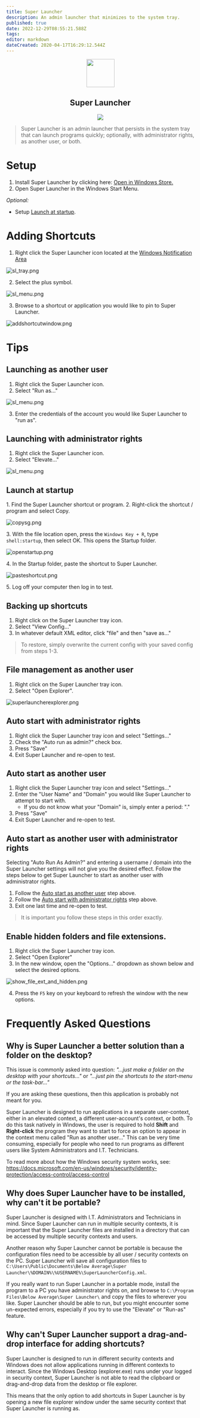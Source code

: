 ```yaml
---
title: Super Launcher
description: An admin launcher that minimizes to the system tray.
published: true
date: 2022-12-29T08:55:21.588Z
tags: 
editor: markdown
dateCreated: 2020-04-17T16:29:12.544Z
---
```


<p align="center">
	<img src="/assets/software/supersuite/superlauncher/logo.svg" width="75">
</p>
<h2 align="center">Super Launcher</h2>

<p align="center">
	<img src="/assets/software/supersuite/superlauncher/newlauncher.png">
</p>

> Super Launcher is an admin launcher that persists in the system tray that can launch programs quickly; optionally, with administrator rights, as another user, or both.

# Setup

1. Install Super Launcher by clicking here: <a href="ms-windows-store://pdp/?ProductId=9N269JD69VCX&mode=mini&referrer=storeforweb">Open in Windows Store.</a>
3. Open Super Launcher in the Windows Start Menu.

*Optional:*

* Setup [Launch at startup](#launch-at-startup).

# Adding Shortcuts

1. Right click the Super Launcher icon located at the [Windows Notification Area](https://en.wikipedia.org/wiki/Taskbar#Taskbar_elements)

![sl_tray.png](/assets/software/supersuite/superlauncher/newtaskbar.png)

2. Select the plus symbol.

![sl_menu.png](/assets/software/supersuite/superlauncher/newaddicon.png)

3. Browse to a shortcut or application you would like to pin to Super Launcher.

![addshortcutwindow.png](/assets/software/supersuite/superlauncher/addshortcutwindow.png)

# Tips

## Launching as another user

1. Right click the Super Launcher icon.
2. Select "Run as..."

![sl_menu.png](/assets/software/supersuite/superlauncher/sl_menu.png)

3. Enter the credentials of the account you would like Super Launcher to "run as".

## Launching with administrator rights

1. Right click the Super Launcher icon.
2. Select "Elevate..."

![sl_menu.png](/assets/software/supersuite/superlauncher/sl_menu.png)

## Launch at startup

1\. Find the Super Launcher shortcut or program.
2\. Right-click the shortcut / program and select Copy.

![copysg.png](/assets/software/supersuite/superlauncher/copysg.png)

3\. With the file location open, press the `Windows Key + R`, type `shell:startup`, then select OK. This opens the Startup folder.

![openstartup.png](/assets/software/supersuite/superlauncher/openstartup.png)

4\. In the Startup folder, paste the shortcut to Super Launcher.

![pasteshortcut.png](/assets/software/supersuite/superlauncher/pasteshortcut.png)

5\. Log off your computer then log in to test.

## Backing up shortcuts

1. Right click on the Super Launcher tray icon.
2. Select "View Config..."
3. In whatever default XML editor, click "file" and then "save as..."

> To restore, simply overwrite the current config with your saved config from steps 1-3.

## File management as another user

1. Right click on the Super Launcher tray icon.
2. Select "Open Explorer".

![superlauncherexplorer.png](/assets/software/supersuite/superlauncher/superlauncherexplorer.png)

## Auto start with administrator rights

1. Right click the Super Launcher tray icon and select "Settings..."
2. Check the "Auto run as admin?" check box.
3. Press "Save"
4. Exit Super Launcher and re-open to test.

## Auto start as another user

1. Right click the Super Launcher tray icon and select "Settings..."
2. Enter the "User Name" and "Domain" you would like Super Launcher to attempt to start with.
	* If you do not know what your "Domain" is, simply enter a period: "."
3. Press "Save"
4. Exit Super Launcher and re-open to test.

## Auto start as another user with administrator rights

Selecting "Auto Run As Admin?" and entering a username / domain into the Super Launcher settings will not give you the desired effect. Follow the steps below to get Super Launcher to start as another user with administrator rights.

1. Follow the [Auto start as another user](#auto-start-as-another-user) step above.
2. Follow the [Auto start with administrator rights](#auto-start-with-administrator-rights) step above.
3. Exit one last time and re-open to test.

> It is important you follow these steps in this order exactly.

## Enable hidden folders and file extensions.

1. Right click the Super Launcher tray icon.
2. Select "Open Explorer"
3. In the new window, open the "Options..." dropdown as shown below and select the desired options.

![show_file_ext_and_hidden.png](/assets/software/supersuite/superlauncher/show_file_ext_and_hidden.png)

4. Press the `F5` key on your keyboard to refresh the window with the new options. 

# Frequently Asked Questions

## Why is Super Launcher a better solution than a folder on the desktop?

This issue is commonly asked into question: *"...just make a folder on the desktop with your shortcuts..."* or *"...just pin the shortcuts to the start-menu or the task-bar..."*

If you are asking these questions, then this application is probably not meant for you.

Super Launcher is designed to run applications in a separate user-context, either in an elevated context, a different user-account's context, or both. To do this task natively in Windows, the user is required to hold **Shift** and **Right-click** the program they want to start to force an option to appear in the context menu called "Run as another user..." This can be very time consuming, especially for people who need to run programs as different users like System Administrators and I.T. Technicians.

To read more about how the Windows security system works, see: https://docs.microsoft.com/en-us/windows/security/identity-protection/access-control/access-control

## Why does Super Launcher have to be installed, why can't it be portable?

Super Launcher is designed with I.T. Administrators and Technicians in mind. Since Super Launcher can run in multiple security contexts, it is important that the Super Launcher files are installed in a directory that can be accessed by multiple security contexts and users.

Another reason why Super Launcher cannot be portable is because the configuration files need to be accessible by all user / security contexts on the PC. Super Launcher will save all configuration files to `C:\Users\Public\Documents\Below Average\Super Launcher\%DOMAIN%\%USERNAME%\SuperLauncherConfig.xml`.

If you really want to run Super Launcher in a portable mode, install the program to a PC you have administrator rights on, and browse to `C:\Program Files\Below Average\Super Launcher\` and copy the files to wherever you like. Super Launcher should be able to run, but you might encounter some un-expected errors, especially if you try to use the "Elevate" or "Run-as" feature.

## Why can't Super Launcher support a drag-and-drop interface for adding shortcuts?

Super Launcher is designed to run in different security contexts and Windows does not allow applications running in different contexts to interact. Since the Windows Desktop (explorer.exe) runs under your logged in security context, Super Launcher is not able to read the clipboard or drag-and-drop data from the desktop or file explorer.

This means that the only option to add shortcuts in Super Launcher is by opening a new file explorer window under the same security context that Super Launcher is running as.